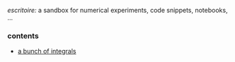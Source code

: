 *escritoire:* a sandbox for numerical experiments, code snippets, notebooks, ...

### contents

- [a bunch of integrals](https://gist.github.com/mforets/e82a3de96a17bc80a4a22ad787bdd104)
